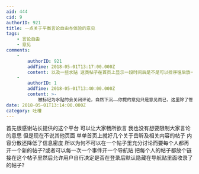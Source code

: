```yaml
---
aid: 444
cid: 9
authorID: 921
title: 一点关于平衡言论自由与体验的意见
tags:
    - 言论自由
    - 意见
comments:
    -
        authorID: 921
        addTime: 2018-05-01T13:17:00.000Z
        content: 以及一些水贴 这类帖子在首页上显示一段时间后是不是可以排序往后放一些?
    -
        authorID: 1
        addTime: 2018-05-01T13:40:00.000Z
        content: >-
            被标记为水贴的会关闭评论，自然下沉……你提的意见只是意见而已，这里除了管理员以外的用户是绝对的平等，内容分散，这个暂时没有很好的办法，好在目前人不多，问题兵不严重。
date: 2018-05-01T13:14:00.000Z
category: 吐槽
---
```


首先很感谢站长提供的这个平台 可以让大家畅所欲言 我也没有想要限制大家言论的意思 但是现在不说其他页面 单单首页上就好几个关于岳昕及相关内容的帖子 内容分散还降低了信息密度 所以为何不可以在一个帖子里充分讨论而要每个人都再开一个新的帖子?或者可以每一次一个事件开一个导航贴 把每个人的帖子都放个链接在这个帖子里然后允许用户自行决定是否在登录后默认隐藏在导航贴里面收录了的帖子?
